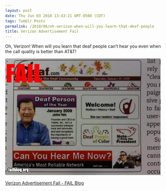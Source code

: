 ```yaml
---
layout: post
date: Thu Jun 03 2010 13:43:21 GMT-0500 (CDT)
tags: Tumblr Posts
permalink: /2010/06/oh-verizon-when-will-you-learn-that-deaf-people
title: Verizon Advertisement Fail
---
```


Oh, Verizon! When will you learn that deaf people can&rsquo;t hear you even when the call quality is better than AT&amp;T!

![](/public/assets/tumblr/tumblr_l3gc09jYUo1qa4klho1_500.jpg)

[Verizon Advertisement Fail - FAIL Blog](http://failblog.org/2010/06/03/epic-fail-photos-verizon-advertisement-fail/?utm_source=feedburner&utm_medium=feed&utm_campaign=Feed%3A+failblog+%28The+FAIL+Blog+-+Fail+Pictures+%26+Videos+at+Failblog.ORG%29&utm_content=Google+Reader)
